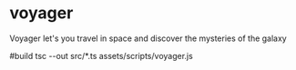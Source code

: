 # voyager
Voyager let's you travel in space and discover the mysteries of the galaxy


#build
tsc --out src/*.ts assets/scripts/voyager.js


